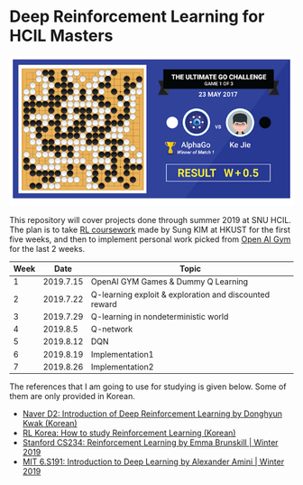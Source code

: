 
# Deep Reinforcement Learning for HCIL Masters

![](https://github.com/hyungkwonko/2019-summer-seminar/blob/master/img/img0.png)

This repository will cover projects done through summer 2019 at SNU HCIL. The plan is to take [RL coursework](https://www.youtube.com/watch?v=dZ4vw6v3LcA&list=PLlMkM4tgfjnKsCWav-Z2F-MMFRx-2gMGG) made by Sung KIM at HKUST for the first five weeks, and then to implement personal work picked from [Open AI Gym](https://gym.openai.com/envs/Acrobot-v1/) for the last 2 weeks.

| Week | Date  | Topic |
| ---                 | ---    | ---        |
| 1 | 2019.7.15 | OpenAI GYM Games & Dummy Q Learning |
| 2 | 2019.7.22 | Q-learning exploit & exploration and discounted reward |
| 3 | 2019.7.29 | Q-learning in nondeterministic world |
| 4 | 2019.8.5 | Q-network |
| 5 | 2019.8.12 | DQN |
| 6 | 2019.8.19 | Implementation1 |
| 7 | 2019.8.26 | Implementation2 |

The references that I am going to use for studying is given below. Some of them are only provided in Korean.

- [Naver D2: Introduction of Deep Reinforcement Learning by Donghyun Kwak (Korean)](https://www.youtube.com/watch?v=dw0sHzE1oAc)
- [RL Korea: How to study Reinforcement Learning (Korean)](https://github.com/reinforcement-learning-kr/how_to_study_rl)
- [Stanford CS234: Reinforcement Learning by Emma Brunskill | Winter 2019](https://www.youtube.com/watch?v=FgzM3zpZ55o&list=PLoROMvodv4rOSOPzutgyCTapiGlY2Nd8u)
- [MIT 6.S191: Introduction to Deep Learning by Alexander Amini | Winter 2019](https://www.youtube.com/watch?v=i6Mi2_QM3rA&list=PLtBw6njQRU-rwp5__7C0oIVt26ZgjG9NI&index=5)